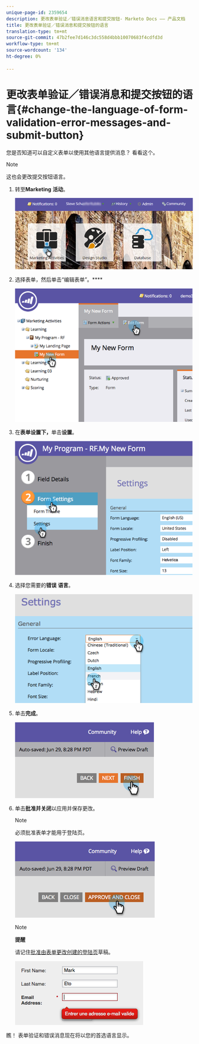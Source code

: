 ```yaml
---
unique-page-id: 2359654
description: 更改表单验证／错误消息语言和提交按钮- Marketo Docs —— 产品文档
title: 更改表单验证／错误消息和提交按钮的语言
translation-type: tm+mt
source-git-commit: 47b2fee7d146c3dc558d4bbb10070683f4cdfd3d
workflow-type: tm+mt
source-wordcount: '134'
ht-degree: 0%

---
```



# 更改表单验证／错误消息和提交按钮的语言{#change-the-language-of-form-validation-error-messages-and-submit-button}

您是否知道可以自定义表单以使用其他语言提供消息？ 看看这个。

>[!NOTE]
>
>这也会更改提交按钮语言。

1. 转至&#x200B;**Marketing** **活动**。

   ![](assets/login-marketing-activities-6.png)

1. 选择表单，然后单击“编辑表单”。****

   ![](assets/image2014-9-15-12-3a47-3a46.png)

1. 在&#x200B;**表单设置下，**&#x200B;单击&#x200B;**设置**。

   ![](assets/image2014-9-15-12-3a48-3a5.png)

1. 选择您需要的&#x200B;**错误** **语言**。

   ![](assets/image2014-9-15-12-3a48-3a26.png)

1. 单击&#x200B;**完成**。

   ![](assets/image2014-9-15-12-3a48-3a43.png)

1. 单击&#x200B;**批准并关闭**&#x200B;以应用并保存更改。

   >[!NOTE]
   >
   >必须批准表单才能用于登陆页。

   ![](assets/image2014-9-15-12-3a49-3a26.png)

   >[!NOTE]
   >
   >**提醒**
   >
   >
   >请记住[批准由表单更改创建的登陆页](../../../../product-docs/demand-generation/landing-pages/understanding-landing-pages/approve-unapprove-or-delete-a-landing-page.md)草稿。

   ![](assets/image2014-9-15-12-3a50-3a11.png)

瞧！ 表单验证和错误消息现在将以您的首选语言显示。
